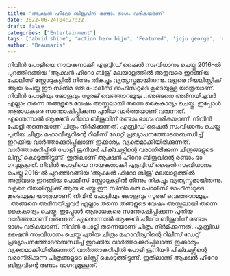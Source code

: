 ```yaml
---
title: "ആക്ഷൻ ഹീറോ ബിജുവിന് രണ്ടാം ഭാഗം വരികയാണ്"
date: 2022-06-24T04:27:22
draft: false
categories: ["Entertainment"]
tags: ['abrid shine', 'action hero biju', 'Featured', 'joju george', 'nivin pauly']
author: "Beaumaris"
---
```


നിവിൻ പോളിയെ നായകനാക്കി എബ്രിഡ് ഷൈൻ സംവിധാനം ചെയ്തു 2016-ൽ പുറത്തിറങ്ങിയ ‘ആക്ഷൻ ഹീറോ ബിജു’ മലയാളത്തിൽ അതുവരെ ഇറങ്ങിയ പോലീസ് സ്റ്റോറുകളിൽ നിന്നും തികച്ചും വ്യത്യസ്തമായിരുന്നു. വളരെ റിയലിസ്റ്റിക്ക് ആയ ചെയ്ത ഈ സിനിമ ഒരു പോലീസ് ഓഫീസറുടെ കൂടെയുള്ള യാത്രയാണ്. നിവിൻ പോളിയും ജോജുവും സൂരജ് വെഞ്ഞാറമ്മൂടും ..അങ്ങനെ അഭിനയിച്ചവർ എല്ലാം തന്നെ തങ്ങളുടെ വേഷം അസ്സലായി തന്നെ കൈകാര്യം ചെയ്തു. ഇപ്പോൾ ആരാധകരെ സന്തോഷിപ്പിക്കുന്ന പുതിയ വാർത്തയാണ് വരുന്നത്. എന്തെന്നാൽ ആക്ഷൻ ഹീറോ ബിജുവിന് രണ്ടാം ഭാഗം വരികയാണ്. നിവിൻ പോളി തന്നെയാണ് ചിത്രം നിർമിക്കുന്നത്. എബ്രിഡ് ഷൈൻ സംവിധാനം ചെയ്ത പുതിയ ചിത്രം മഹാവീര്യറിന്റെ റിലീസ് ഡേറ്റ് പ്രഖ്യാപനത്തോടനുബന്ധിച്ച് ഇറക്കിയ വാർത്താക്കുറിപ്പിലാണ് ഇക്കാര്യം വ്യക്തമാക്കിയിരിക്കുന്നത്. വാർത്താകുറിപ്പിൽ പോളി ജൂനിയർ പിക്ചേഴ്സിന്റെ വരാനിരിക്കുന്ന ചിത്രങ്ങളുടെ ലിസ്റ്റ് കൊടുത്തിട്ടുണ്ട്. ഇതിലാണ് ആക്ഷൻ ഹീറോ ബിജുവിന്റെ രണ്ടാം ഭാ​ഗവുമുള്ളത്.
നിവിൻ പോളിയെ നായകനാക്കി എബ്രിഡ് ഷൈൻ സംവിധാനം ചെയ്തു 2016-ൽ പുറത്തിറങ്ങിയ ‘ആക്ഷൻ ഹീറോ ബിജു’ മലയാളത്തിൽ അതുവരെ ഇറങ്ങിയ പോലീസ് സ്റ്റോറുകളിൽ നിന്നും തികച്ചും വ്യത്യസ്തമായിരുന്നു. വളരെ റിയലിസ്റ്റിക്ക് ആയ ചെയ്ത ഈ സിനിമ ഒരു പോലീസ് ഓഫീസറുടെ കൂടെയുള്ള യാത്രയാണ്. നിവിൻ പോളിയും ജോജുവും സൂരജ് വെഞ്ഞാറമ്മൂടും ..അങ്ങനെ അഭിനയിച്ചവർ എല്ലാം തന്നെ തങ്ങളുടെ വേഷം അസ്സലായി തന്നെ കൈകാര്യം ചെയ്തു. ഇപ്പോൾ ആരാധകരെ സന്തോഷിപ്പിക്കുന്ന പുതിയ വാർത്തയാണ് വരുന്നത്. എന്തെന്നാൽ ആക്ഷൻ ഹീറോ ബിജുവിന് രണ്ടാം ഭാഗം വരികയാണ്. നിവിൻ പോളി തന്നെയാണ് ചിത്രം നിർമിക്കുന്നത്. എബ്രിഡ് ഷൈൻ സംവിധാനം ചെയ്ത പുതിയ ചിത്രം മഹാവീര്യറിന്റെ റിലീസ് ഡേറ്റ് പ്രഖ്യാപനത്തോടനുബന്ധിച്ച് ഇറക്കിയ വാർത്താക്കുറിപ്പിലാണ് ഇക്കാര്യം വ്യക്തമാക്കിയിരിക്കുന്നത്. വാർത്താകുറിപ്പിൽ പോളി ജൂനിയർ പിക്ചേഴ്സിന്റെ വരാനിരിക്കുന്ന ചിത്രങ്ങളുടെ ലിസ്റ്റ് കൊടുത്തിട്ടുണ്ട്. ഇതിലാണ് ആക്ഷൻ ഹീറോ ബിജുവിന്റെ രണ്ടാം ഭാ​ഗവുമുള്ളത്.
